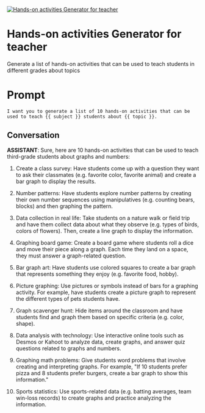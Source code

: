 
[![ Hands-on activities Generator for teacher ](https://flow-prompt-covers.s3.us-west-1.amazonaws.com/icon/abstract/abs_6.png)]()
#  Hands-on activities Generator for teacher  
Generate a list of hands-on activities that can be used to teach students in different grades about topics



# Prompt

```
I want you to generate a list of 10 hands-on activities that can be used to teach {{ subject }} students about {{ topic }}.

```

## Conversation

**ASSISTANT**: Sure, here are 10 hands-on activities that can be used to teach third-grade students about graphs and numbers:



1. Create a class survey: Have students come up with a question they want to ask their classmates (e.g. favorite color, favorite animal) and create a bar graph to display the results.



2. Number patterns: Have students explore number patterns by creating their own number sequences using manipulatives (e.g. counting bears, blocks) and then graphing the pattern.



3. Data collection in real life: Take students on a nature walk or field trip and have them collect data about what they observe (e.g. types of birds, colors of flowers). Then, create a line graph to display the information.



4. Graphing board game: Create a board game where students roll a dice and move their piece along a graph. Each time they land on a space, they must answer a graph-related question.



5. Bar graph art: Have students use colored squares to create a bar graph that represents something they enjoy (e.g. favorite food, hobby).



6. Picture graphing: Use pictures or symbols instead of bars for a graphing activity. For example, have students create a picture graph to represent the different types of pets students have.



7. Graph scavenger hunt: Hide items around the classroom and have students find and graph them based on specific criteria (e.g. color, shape).



8. Data analysis with technology: Use interactive online tools such as Desmos or Kahoot to analyze data, create graphs, and answer quiz questions related to graphs and numbers.



9. Graphing math problems: Give students word problems that involve creating and interpreting graphs. For example, "If 10 students prefer pizza and 8 students prefer burgers, create a bar graph to show this information."



10. Sports statistics: Use sports-related data (e.g. batting averages, team win-loss records) to create graphs and practice analyzing the information.


